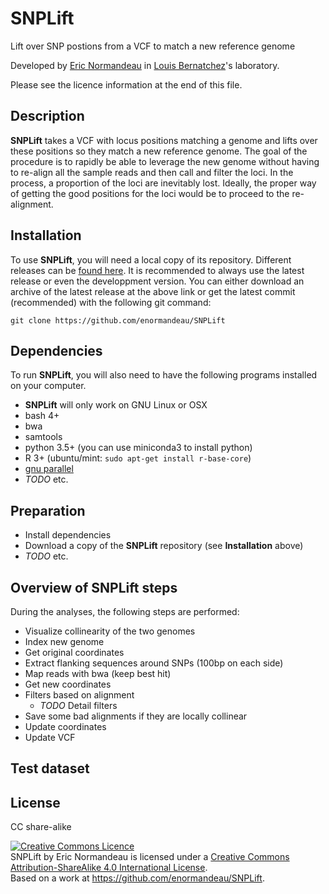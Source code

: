 # SNPLift

Lift over SNP postions from a VCF to match a new reference genome

Developed by [Eric Normandeau](https://github.com/enormandeau) in
[Louis Bernatchez](http://www.bio.ulaval.ca/louisbernatchez/presentation.htm)'s
laboratory.

Please see the licence information at the end of this file.

## Description

**SNPLift** takes a VCF with locus positions matching a genome and lifts over
these positions so they match a new reference genome. The goal of the procedure
is to rapidly be able to leverage the new genome without having to re-align all
the sample reads and then call and filter the loci. In the process, a
proportion of the loci are inevitably lost. Ideally, the proper way of
getting the good positions for the loci would be to proceed to the
re-alignment.

## Installation

To use **SNPLift**, you will need a local copy of its repository. Different
releases can be [found here](https://github.com/enormandeau/SNPLift/releases).
It is recommended to always use the latest release or even the developpment
version. You can either download an archive of the latest release at the above
link or get the latest commit (recommended) with the following git command:

```
git clone https://github.com/enormandeau/SNPLift
```

## Dependencies

To run **SNPLift**, you will also need to have the following programs installed
on your computer.

- **SNPLift** will only work on GNU Linux or OSX
- bash 4+
- bwa
- samtools
- python 3.5+ (you can use miniconda3 to install python)
- R 3+ (ubuntu/mint: `sudo apt-get install r-base-core`)
- [gnu parallel](https://www.gnu.org/software/parallel/)
- *TODO* etc.

## Preparation

- Install dependencies
- Download a copy of the **SNPLift** repository (see **Installation** above)
- *TODO* etc.

## Overview of SNPLift steps

During the analyses, the following steps are performed:

- Visualize collinearity of the two genomes
- Index new genome
- Get original coordinates
- Extract flanking sequences around SNPs (100bp on each side)
- Map reads with bwa (keep best hit)
- Get new coordinates
- Filters based on alignment
  - *TODO* Detail filters
- Save some bad alignments if they are locally collinear
- Update coordinates
- Update VCF

## Test dataset

## License

CC share-alike

<a rel="license" href="http://creativecommons.org/licenses/by-sa/4.0/"><img alt="Creative Commons Licence" style="border-width:0" src="https://i.creativecommons.org/l/by-sa/4.0/88x31.png" /></a><br /><span xmlns:dct="http://purl.org/dc/terms/" property="dct:title">SNPLift</span> by <span xmlns:cc="http://creativecommons.org/ns#" property="cc:attributionName">Eric Normandeau</span> is licensed under a <a rel="license" href="http://creativecommons.org/licenses/by-sa/4.0/">Creative Commons Attribution-ShareAlike 4.0 International License</a>.<br />Based on a work at <a xmlns:dct="http://purl.org/dc/terms/" href="https://github.com/enormandeau/SNPLift" rel="dct:source">https://github.com/enormandeau/SNPLift</a>.

